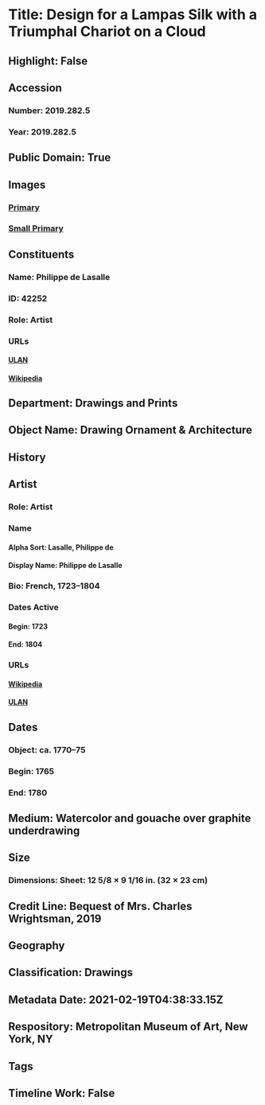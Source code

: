 # Title: Design for a Lampas Silk with a Triumphal Chariot on a Cloud
## Highlight: False
## Accession
### Number: 2019.282.5
### Year: 2019.282.5
## Public Domain: True
## Images
### [Primary](https://images.metmuseum.org/CRDImages/dp/original/DP886980.jpg)
### [Small Primary](https://images.metmuseum.org/CRDImages/dp/web-large/DP886980.jpg)
## Constituents
### Name: Philippe de Lasalle
### ID: 42252
### Role: Artist
### URLs
#### [ULAN](http://vocab.getty.edu/page/ulan/500076833)
#### [Wikipedia](https://www.wikidata.org/wiki/Q3381016)
## Department: Drawings and Prints
## Object Name: Drawing Ornament & Architecture
## History
## Artist
### Role: Artist
### Name
#### Alpha Sort: Lasalle, Philippe de
#### Display Name: Philippe de Lasalle
### Bio: French, 1723–1804
### Dates Active
#### Begin: 1723
#### End: 1804
### URLs
#### [Wikipedia](https://www.wikidata.org/wiki/Q3381016)
#### [ULAN](http://vocab.getty.edu/page/ulan/500076833)
## Dates
### Object: ca. 1770–75
### Begin: 1765
### End: 1780
## Medium: Watercolor and gouache over graphite underdrawing
## Size
### Dimensions: Sheet: 12 5/8 × 9 1/16 in. (32 × 23 cm)
## Credit Line: Bequest of Mrs. Charles Wrightsman, 2019
## Geography
## Classification: Drawings
## Metadata Date: 2021-02-19T04:38:33.15Z
## Respository: Metropolitan Museum of Art, New York, NY
## Tags
## Timeline Work: False